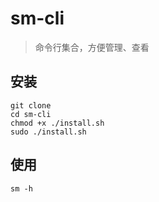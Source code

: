 # sm-cli

> 命令行集合，方便管理、查看

## 安装

```
git clone 
cd sm-cli
chmod +x ./install.sh
sudo ./install.sh
```

## 使用

```
sm -h
```